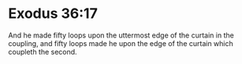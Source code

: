 # Exodus 36:17

And he made fifty loops upon the uttermost edge of the curtain in the coupling, and fifty loops made he upon the edge of the curtain which coupleth the second.